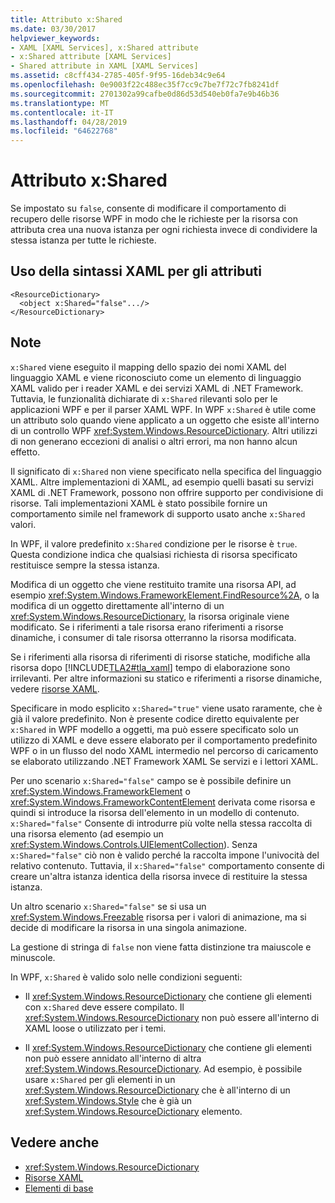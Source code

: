 ```yaml
---
title: Attributo x:Shared
ms.date: 03/30/2017
helpviewer_keywords:
- XAML [XAML Services], x:Shared attribute
- x:Shared attribute [XAML Services]
- Shared attribute in XAML [XAML Services]
ms.assetid: c8cff434-2785-405f-9f95-16deb34c9e64
ms.openlocfilehash: 0e9003f22c488ec35f7cc9c7be7f72c7fb8241df
ms.sourcegitcommit: 2701302a99cafbe0d86d53d540eb0fa7e9b46b36
ms.translationtype: MT
ms.contentlocale: it-IT
ms.lasthandoff: 04/28/2019
ms.locfileid: "64622768"
---
```

# <a name="xshared-attribute"></a>Attributo x:Shared
Se impostato su `false`, consente di modificare il comportamento di recupero delle risorse WPF in modo che le richieste per la risorsa con attributa crea una nuova istanza per ogni richiesta invece di condividere la stessa istanza per tutte le richieste.  
  
## <a name="xaml-attribute-usage"></a>Uso della sintassi XAML per gli attributi  
  
```xaml  
<ResourceDictionary>  
  <object x:Shared="false".../>  
</ResourceDictionary>  
```  
  
## <a name="remarks"></a>Note  
 `x:Shared` viene eseguito il mapping dello spazio dei nomi XAML del linguaggio XAML e viene riconosciuto come un elemento di linguaggio XAML valido per i reader XAML e dei servizi XAML di .NET Framework. Tuttavia, le funzionalità dichiarate di `x:Shared` rilevanti solo per le applicazioni WPF e per il parser XAML WPF. In WPF `x:Shared` è utile come un attributo solo quando viene applicato a un oggetto che esiste all'interno di un controllo WPF <xref:System.Windows.ResourceDictionary>. Altri utilizzi di non generano eccezioni di analisi o altri errori, ma non hanno alcun effetto.  
  
 Il significato di `x:Shared` non viene specificato nella specifica del linguaggio XAML. Altre implementazioni di XAML, ad esempio quelli basati su servizi XAML di .NET Framework, possono non offrire supporto per condivisione di risorse. Tali implementazioni XAML è stato possibile fornire un comportamento simile nel framework di supporto usato anche `x:Shared` valori.  
  
 In WPF, il valore predefinito `x:Shared` condizione per le risorse è `true`. Questa condizione indica che qualsiasi richiesta di risorsa specificato restituisce sempre la stessa istanza.  
  
 Modifica di un oggetto che viene restituito tramite una risorsa API, ad esempio <xref:System.Windows.FrameworkElement.FindResource%2A>, o la modifica di un oggetto direttamente all'interno di un <xref:System.Windows.ResourceDictionary>, la risorsa originale viene modificato. Se i riferimenti a tale risorsa erano riferimenti a risorse dinamiche, i consumer di tale risorsa otterranno la risorsa modificata.  
  
 Se i riferimenti alla risorsa di riferimenti di risorse statiche, modifiche alla risorsa dopo [!INCLUDE[TLA2#tla_xaml](../../../includes/tla2sharptla-xaml-md.md)] tempo di elaborazione sono irrilevanti. Per altre informazioni su statico e riferimenti a risorse dinamiche, vedere [risorse XAML](../wpf/advanced/xaml-resources.md).  
  
 Specificare in modo esplicito `x:Shared="true"` viene usato raramente, che è già il valore predefinito. Non è presente codice diretto equivalente per `x:Shared` in WPF modello a oggetti, ma può essere specificato solo un utilizzo di XAML e deve essere elaborato per il comportamento predefinito WPF o in un flusso del nodo XAML intermedio nel percorso di caricamento se elaborato utilizzando .NET Framework XAML Se servizi e i lettori XAML.  
  
 Per uno scenario `x:Shared="false"` campo se è possibile definire un <xref:System.Windows.FrameworkElement> o <xref:System.Windows.FrameworkContentElement> derivata come risorsa e quindi si introduce la risorsa dell'elemento in un modello di contenuto. `x:Shared="false"` Consente di introdurre più volte nella stessa raccolta di una risorsa elemento (ad esempio un <xref:System.Windows.Controls.UIElementCollection>). Senza `x:Shared="false"` ciò non è valido perché la raccolta impone l'univocità del relativo contenuto. Tuttavia, il `x:Shared="false"` comportamento consente di creare un'altra istanza identica della risorsa invece di restituire la stessa istanza.  
  
 Un altro scenario `x:Shared="false"` se si usa un <xref:System.Windows.Freezable> risorsa per i valori di animazione, ma si decide di modificare la risorsa in una singola animazione.  
  
 La gestione di stringa di `false` non viene fatta distinzione tra maiuscole e minuscole.  
  
 In WPF, `x:Shared` è valido solo nelle condizioni seguenti:  
  
- Il <xref:System.Windows.ResourceDictionary> che contiene gli elementi con `x:Shared` deve essere compilato. Il <xref:System.Windows.ResourceDictionary> non può essere all'interno di XAML loose o utilizzato per i temi.  
  
- Il <xref:System.Windows.ResourceDictionary> che contiene gli elementi non può essere annidato all'interno di altra <xref:System.Windows.ResourceDictionary>. Ad esempio, è possibile usare `x:Shared` per gli elementi in un <xref:System.Windows.ResourceDictionary> che è all'interno di un <xref:System.Windows.Style> che è già un <xref:System.Windows.ResourceDictionary> elemento.  
  
## <a name="see-also"></a>Vedere anche

- <xref:System.Windows.ResourceDictionary>
- [Risorse XAML](../wpf/advanced/xaml-resources.md)
- [Elementi di base](../wpf/advanced/base-elements.md)
